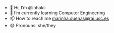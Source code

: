- 👋 Hi, I’m @inhakii
- 🌱 I’m currently learning Computer Engineering
- 📫 How to reach me marinha.duenas@rai.usc.es
- 😄 Pronouns: she/they
